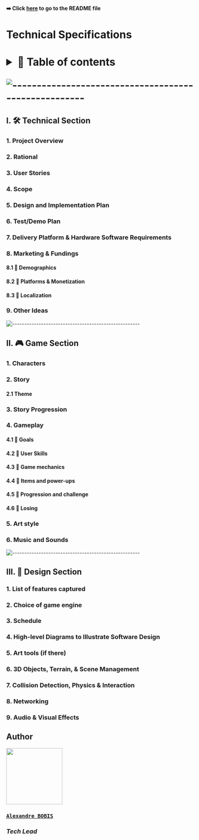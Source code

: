 #### ➡️ Click [here](https://github.com/algosup/2022-2023-project-4-game-design-Team-1/blob/main/README.md) to go to the README file

<h1>Technical Specifications<h1>

<details>
<summary>
    📖 Table of contents
</summary>

- [I. 🛠️ Technical Section](#i-️-technical-section)
  - [1. Project Overview](#1-project-overview)
  - [2. Rational](#2-rational)
  - [3. User Stories](#3-user-stories)
  - [4. Scope](#4-scope)
  - [5. Design and Implementation Plan](#5-design-and-implementation-plan)
  - [6. Test/Demo Plan](#6-testdemo-plan)
  - [7. Delivery Platform \& Hardware Software Requirements](#7-delivery-platform--hardware-software-requirements)
  - [8. Marketing \& Fundings](#8-marketing--fundings)
    - [8.1 🔸 Demographics](#81--demographics)
    - [8.2 🔸 Platforms \& Monetization](#82--platforms--monetization)
    - [8.3 🔸 Localization](#83--localization)
  - [9. Other Ideas](#9-other-ideas)
- [II. 🎮 Game Section](#ii--game-section)
  - [1. Characters](#1-characters)
  - [2. Story](#2-story)
    - [2.1 Theme](#21-theme)
  - [3. Story Progression](#3-story-progression)
  - [4. Gameplay](#4-gameplay)
    - [4.1 🔸 Goals](#41--goals)
    - [4.2 🔸 User Skills](#42--user-skills)
    - [4.3 🔸 Game mechanics](#43--game-mechanics)
    - [4.4 🔸 Items and power-ups](#44--items-and-power-ups)
    - [4.5 🔸 Progression and challenge](#45--progression-and-challenge)
    - [4.6 🔸 Losing](#46--losing)
  - [5. Art style](#5-art-style)
  - [6. Music and Sounds](#6-music-and-sounds)
- [III. 🎨 Design Section](#iii--design-section)
  - [1. List of features captured](#1-list-of-features-captured)
  - [2. Choice of game engine](#2-choice-of-game-engine)
  - [3. Schedule](#3-schedule)
  - [4. High-level Diagrams to Illustrate Software Design](#4-high-level-diagrams-to-illustrate-software-design)
  - [5. Art tools (if there)](#5-art-tools-if-there)
  - [6. 3D Objects, Terrain, \& Scene Management](#6-3d-objects-terrain--scene-management)
  - [7. Collision Detection, Physics \& Interaction](#7-collision-detection-physics--interaction)
  - [8. Networking](#8-networking)
  - [9. Audio \& Visual Effects](#9-audio--visual-effects)
- [Author](#author)
  - [**`Alexandre BOBIS`**](#alexandre-bobis)
  - [*Tech Lead*](#tech-lead)

</details>

![-----------------------------------------------------](https://raw.githubusercontent.com/andreasbm/readme/master/assets/lines/rainbow.png)

## I. 🛠️ Technical Section

### 1. Project Overview

### 2. Rational

### 3. User Stories

### 4. Scope

### 5. Design and Implementation Plan

### 6. Test/Demo Plan

### 7. Delivery Platform & Hardware Software Requirements

### 8. Marketing & Fundings

#### 8.1 🔸 Demographics

#### 8.2 🔸 Platforms & Monetization

#### 8.3 🔸 Localization

### 9. Other Ideas

![-----------------------------------------------------](https://raw.githubusercontent.com/andreasbm/readme/master/assets/lines/rainbow.png)

## II. 🎮 Game Section

### 1. Characters

### 2. Story

#### 2.1 Theme

### 3. Story Progression

### 4. Gameplay

#### 4.1 🔸 Goals

#### 4.2 🔸 User Skills

#### 4.3 🔸 Game mechanics

#### 4.4 🔸 Items and power-ups

#### 4.5 🔸 Progression and challenge

#### 4.6 🔸 Losing

### 5. Art style

### 6. Music and Sounds

![-----------------------------------------------------](https://raw.githubusercontent.com/andreasbm/readme/master/assets/lines/rainbow.png)

## III. 🎨 Design Section

### 1. List of features captured

### 2. Choice of game engine

### 3. Schedule

### 4. High-level Diagrams to Illustrate Software Design

### 5. Art tools (if there)

### 6. 3D Objects, Terrain, & Scene Management

### 7. Collision Detection, Physics & Interaction

### 8. Networking

### 9. Audio & Visual Effects

## Author

<img src="https://avatars.githubusercontent.com/u/91249694?v=4" width="150">

### [**`Alexandre BOBIS`**](https://github.com/AlexandreBobis)

### *Tech Lead*

